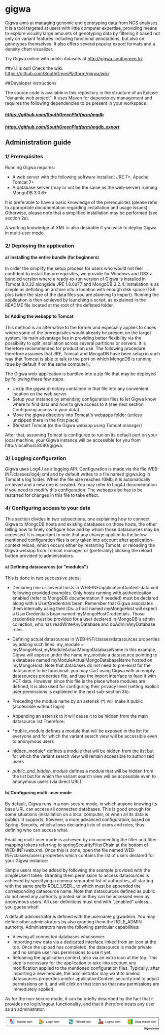 # gigwa

Gigwa aims at managing genomic and genotyping data from NGS analyses. It is a tool targeted at users with little computer expertise, providing means to explore visually large amounts of genotyping data by filtering it based not only on variant features including functional annotations, but also on genotypes themselves. It also offers several popular export formats and a density chart visualizer.

Try Gigwa online with public datasets at http://gigwa.southgreen.fr/

##v1.1 is out! Check the wiki:
https://github.com/SouthGreenPlatform/gigwa/wiki

##Developer instructions

The source code is available in this repository in the structure of an Eclipse "dynamic web project". It uses Maven for dependency management and requires the following dependencies to be present in your workspace :

##### https://github.com/SouthGreenPlatform/mgdb
##### https://github.com/SouthGreenPlatform/mgdb_export

## Administration guide
### 1/ Prerequisites
Running Gigwa requires:

-	A web server with the following software installed:  JRE 7+, Apache Tomcat 7+
-	A database server (may or not be the same as the web-server) running MongoDB 3.0.6+

It is preferable to have a basic knowledge of the prerequisites (please refer to appropriate documentation regarding installation and usage issues). Otherwise, please note that a simplified installation may be performed (see section 2a).

A working knowledge of XML is also desirable if you wish to deploy Gigwa in multi-user mode.

### 2/ Deploying the application

#### a/ Installing the entire bundle (for beginners)
In order the simplify the setup process for users who would not feel confident to install the prerequisites, we provide for Windows and OSX a bundled version where a ready-to-run version of Gigwa is installed in Tomcat 8.0.32 alongside JRE 1.8.0u77 and MongoDB 3.2.4. Installation is as simple as deflating an archive into a location with enough disk space (1GB plus twice the size of the data files you are planning to import). Running the application is then achieved by launching a script, as explained in the README file located at the root of the deflated folder.

#### b/ Adding the webapp to Tomcat

This method is an alternative to the former and especially applies to cases where some of the prerequisites would already be present on the target system. Its main advantage lies in providing better flexibility via the possibility to split installation across several partitions or servers. It is therefore recommended for production use. The following procedure therefore assumes that JRE, Tomcat and MongoDB have been setup in such way that Tomcat is able to talk to the port on which MongoDB is running (true by default if on the same computer).

The Gigwa web-application is bundled into a zip file that may be deployed by following these few steps:
-	Unzip the gigwa directory contained in that file into any convenient location on the web server
-	Setup your instance by amending configuration files to let Gigwa know where to find data and how to give access to it (see next section Configuring access to your data)
-	Move the gigwa directory into Tomcat's webapps folder (unless unzipped there in the first place)
-	(Re)start Tomcat (or the Gigwa webapp using Tomcat manager)

After that, assuming Tomcat is configured to run on its default port on your local machine, your Gigwa instance will be accessible for you from http://localhost:8080/gigwa.

### 3/ Logging configuration

Gigwa uses Log4J as a logging API. Configuration is made via the file WEB-INF/classes/log4j.xml and by default writes to a file named gigwa.log in Tomcat's log folder. When the file size reaches 10Mb, it is automatically archived and a new one is created. You may refer to Log4J documentation if you need to modify this configuration. The webapp also has to be restarted for changes in this file to take effect.

### 4/ Configuring access to your data

This section divides in two subsections, one explaining how to connect Gigwa to MongoDB hosts and existing databases on those hosts, the other telling how to finely configure how and by whom those datasources may be accessed. It is important to note that any change applied to the below mentioned configuration files is only taken into account after application-context reload, which occurs either by restarting Tomcat, or reloading the Gigwa webapp from Tomcat manager, or (preferably) clicking the reload button provided to administrators.

#### a/ Defining datasources (or "modules")

This is done in two successive steps:

-	Declaring one or several hosts in WEB-INF/applicationContext-data.xml following provided examples. Only hosts running with authentication enabled (refer to MongoDB documentation if needed) must be declared along with a UserCredentials bean. Remember that Gigwa associates them internally using their IDs: a host named myMongoHost will expect a UserCredentials bean named myMongoHostCredentials. Those credentials must be provided for a user declared in MongoDB's admin collection, who has readWriteAnyDatabase and dbAdminAnyDatabase roles.

-	Defining actual datasources in WEB-INF/classes/datasources.properties by adding such lines:
my_module = myMongoHost,myModuleActualMongoDatabaseName
In this example, Gigwa will expose under the name my_module a datasource pointing to a database named myModuleActualMongoDatabaseName hosted on myMongoHost. Note that databases do not need to pre-exist for the datasource to be functional: you may start using Gigwa with an empty datasources.properties file, and use the import interface to feed it with VCF data.
However, since this file is the place where modules are defined, it is also used for configuring their privacy level (setting explicit user permissions is explained in the next sub-section 3b): 
  -	Preceding the module name by an asterisk (*) will make it public (accessible without login)
  -	Appending an asterisk to it will cause it to be hidden from the main datasource list
Therefore: 
  - *public_module defines a module that will be exposed in the list for everyone and for which the variant search view will be accessible even to anonymous users
  - hidden_module* defines a module that will be hidden from the list but for which the variant search view will remain accessible to authorized users
  - *public_and_hidden_module* defines a module that will be hidden from the list but for which the variant search view will be accessible even to anonymous users (via direct URL)

#### b/ Configuring multi-user mode

By default, Gigwa runs in a non-secure mode, in which anyone knowing its base URL can access all connected databases. This is good enough for some situations (installation on a local computer, or when all its data is public). It supports, however, a more advanced configuration, based on Spring-Security, which allows declaring lists of users and roles, thus defining who can access what.

Enabling multi-user mode is achieved by uncommenting the filter and filter-mapping tokens referring to springSecurityFilterChain at the bottom of WEB-INF/web.xml. Once this is done, open the file named WEB-INF/classes/users.properties which contains the list of users declared for your Gigwa instance:

Simple users may be added by following the example provided with the simpleUser1 token. Granting them permission to access datasources is achieved by specifying a comma-separated list of authorities, all starting with the same prefix ROLE_USER_, to which must be appended the corresponding datasource name. Note that datasources defined as public do not need any authority granted since they can be accessed even by anonymous users. All user definitions must end with ",enabled" unless... you guess what!

A default administrator is defined with the username gigwadmin. You may define other administrators by also granting them the ROLE_ADMIN authority. Administrators have the following particular capabilities:
-	Viewing all connected databases whatsoever.
-	Importing new data via a dedicated interface linked from an icon at the top. Once the upload has completed, the datasource is made private and no simple user has permissions to use it yet.
-	Reloading the application context, also via an extra icon at the top. This step is necessary for the application to take into account any modification applied to the mentioned configuration files. Typically, after importing a new module, the administrator may want to amend datasources.properties and/or applicationContext-security.xml to adjust permissions on it, and will click on that icon so that new permissions are immediately applied.

As for the non-secure mode, it can be briefly described by the fact that it provides no login/logout functionality, and that it therefore treats any user as an administrator.

![Gigwa menu icons](gigwa_icons.png "Gigwa menu icons")

